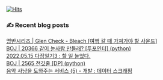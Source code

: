 

[![Hits](https://hits.seeyoufarm.com/api/count/incr/badge.svg?url=https%3A%2F%2Fgithub.com%2Fomnireader0&count_bg=%2379C83D&title_bg=%23555555&icon=&icon_color=%23E7E7E7&title=hits&edge_flat=false)](https://hits.seeyoufarm.com)
### ✍ Recent blog posts 
[명반시리즈 | Glen Check - Bleach  [여행 갈 때 가져가야 할 사운드]](https://sebiblog.tistory.com/45) <br>
[BOJ | 20366 같이 눈사람 만들래? [투포인터] (python)](https://sebiblog.tistory.com/44) <br>
[2022.05.15 다짐일기3 : 할 일 늘었다.](https://sebiblog.tistory.com/43) <br>
[BOJ | 2565 전깃줄 [DP] (python)](https://sebiblog.tistory.com/42) <br>
[음악 사냥을 도와주는 서비스 (5) - 개발 : 데이터 스크래핑](https://sebiblog.tistory.com/41) <br>
